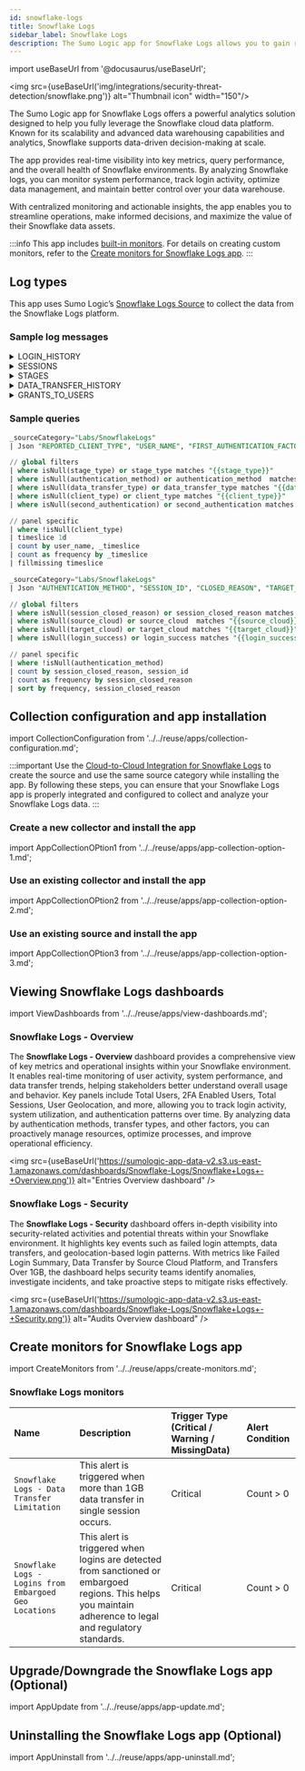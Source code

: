 ```yaml
---
id: snowflake-logs
title: Snowflake Logs
sidebar_label: Snowflake Logs
description: The Sumo Logic app for Snowflake Logs allows you to gain real-time insights into key metrics, query performance, and overall health of Snowflake environments to optimize operations, support informed decisions, and maximize Snowflake's potential.
---
```


import useBaseUrl from '@docusaurus/useBaseUrl';

<img src={useBaseUrl('img/integrations/security-threat-detection/snowflake.png')} alt="Thumbnail icon" width="150"/>

The Sumo Logic app for Snowflake Logs offers a powerful analytics solution designed to help you fully leverage the Snowflake cloud data platform. Known for its scalability and advanced data warehousing capabilities and analytics, Snowflake supports data-driven decision-making at scale.

The app provides real-time visibility into key metrics, query performance, and the overall health of Snowflake environments. By analyzing Snowflake logs, you can monitor system performance, track login activity, optimize data management, and maintain better control over your data warehouse.

With centralized monitoring and actionable insights, the app enables you to streamline operations, make informed decisions, and maximize the value of their Snowflake data assets.

:::info
This app includes [built-in monitors](#snowflake-logs-monitors). For details on creating custom monitors, refer to the [Create monitors for Snowflake Logs app](#create-monitors-for-snowflake-logs-app).
:::

## Log types

This app uses Sumo Logic’s [Snowflake Logs Source](/docs/send-data/hosted-collectors/cloud-to-cloud-integration-framework/snowflake-logs-source/) to collect the data from the Snowflake Logs platform.

### Sample log messages

<details>
<summary>LOGIN_HISTORY</summary>

```json
{
   "CLIENT_IP": "52.44.184.81",
   "CLIENT_PRIVATE_LINK_ID": null,
   "CONNECTION": null,
   "ERROR_CODE": null,
   "ERROR_MESSAGE": null,
   "EVENT_ID": "1023469238922246",
   "EVENT_TIMESTAMP": "2025-06-12T01:14:02.745-04:00",
   "EVENT_TYPE": "LOGIN",
   "FIRST_AUTHENTICATION_FACTOR": "SAML2_ASSERTION",
   "IS_SUCCESS": "YES",
   "RELATED_EVENT_ID": "0",
   "REPORTED_CLIENT_TYPE": "SNOWFLAKE_UI",
   "REPORTED_CLIENT_VERSION": "9.15.2",
   "SECOND_AUTHENTICATION_FACTOR": "DUO_PUSH",
   "USER_NAME": "John"
}
```
</details>

<details>
<summary>SESSIONS</summary>

```json
{
   "AUTHENTICATION_METHOD":"Password",
   "CLIENT_APPLICATION_ID":"Go 1.14.0",
   "CLIENT_APPLICATION_VERSION":"1.14.0",
   "CLIENT_BUILD_ID":"",
"CLIENT_ENVIRONMENT":"{\"APPLICATION\":\"Go\",\"OS\":\"linux\",\"OS_VERSION\":\"gc-amd64\",\"OCSP_MODE\":\"FAIL_OPEN\",\"GO_VERSION\":\"go1.23.9 X:boringcrypto\"}",
   "CLIENT_VERSION":"0",
   "CLOSED_REASON":"LOGOUT",
   "CREATED_ON":"2025-06-12T01:59:56.812-07:00",
   "LOGIN_EVENT_ID":"41338407433",
   "SESSION_ID":"2709153701236758",
   "USER_NAME":"JOhn"
}
```
</details>

<details>
<summary>STAGES</summary>

```json
{
   "COMMENT": null,
   "CREATED": "2025-06-12T03:37:20.787-04:00",
   "DELETED": "2025-06-12T03:42:25.544-04:00",
   "DIRECTORY_ENABLED": null,
   "ENDPOINT": null,
   "INSTANCE_ID": null,
   "LAST_ALTERED": "2025-06-12T03:42:25.544-04:00",
   "OWNER_ROLE_TYPE": null,
   "STAGE_CATALOG": "CDWQA",
   "STAGE_CATALOG_ID": "46",
   "STAGE_ID": "42409",
   "STAGE_NAME": "dhgfak",
   "STAGE_OWNER": null,
   "STAGE_REGION": null,
   "STAGE_SCHEMA": "DVT",
   "STAGE_SCHEMA_ID": "371",
   "STAGE_TYPE": "Internal Named",
   "STAGE_URL": null,
   "STORAGE_INTEGRATION": null
}
```
</details>

<details>
<summary>DATA_TRANSFER_HISTORY</summary>

```json
{
   "BYTES_TRANSFERRED": 15562,
   "END_TIME": "2025-06-12T01:00:00-04:00",
   "SOURCE_CLOUD": "aws",
   "SOURCE_REGION": "us-east",
   "START_TIME": "2025-06-12T00:00:00-04:00",
   "TARGET_CLOUD": "aws",
   "TARGET_REGION": "us-west",
   "TRANSFER_TYPE": "COPY"
}
```
</details>

<details>
<summary>GRANTS_TO_USERS</summary>

```json
{
   "CREATED_ON": "2025-06-12T09:44:40.468-04:00",
   "DELETED_ON": null,
   "GRANTED_BY": "JOHN",
   "GRANTED_TO": "USER",
   "GRANTEE_NAME": "SUMO",
   "ROLE": "TESTER"
}
```
</details>

### Sample queries

```sql title="Users Login Over Time"
_sourceCategory="Labs/SnowflakeLogs"
| Json "REPORTED_CLIENT_TYPE", "USER_NAME", "FIRST_AUTHENTICATION_FACTOR", "SECOND_AUTHENTICATION_FACTOR", "AUTHENTICATION_METHOD", "SESSION_ID", "STAGE_ID", "STAGE_TYPE", "TRANSFER_TYPE", "CLIENT_IP", "CREATED_ON", "ROLE", "GRANTED_TO", "GRANTEE_NAME", "GRANTED_BY", "QUERY_TEXT", "QUERY_TYPE", "ROLE_NAME", "EXECUTION_STATUS", "EXECUTION_TIME" as client_type, user_name, first_authentication, second_authentication, authentication_method, session_id, stage_id, stage_type, data_transfer_type, ip_address, date, role, granted_to, grantee_name, granted_by, query_text, query_type, role_name, status, execution_time nodrop

// global filters
| where isNull(stage_type) or stage_type matches "{{stage_type}}"
| where isNull(authentication_method) or authentication_method  matches "{{authentication_method}}"
| where isNull(data_transfer_type) or data_transfer_type matches "{{data_transfer_type}}"
| where isNull(client_type) or client_type matches "{{client_type}}"
| where isNull(second_authentication) or second_authentication matches "{{2FA}}"

// panel specific
| where !isNull(client_type)
| timeslice 1d
| count by user_name, _timeslice
| count as frequency by _timeslice
| fillmissing timeslice
```

```sql title="Breakdown by Session Closed Reason"
_sourceCategory="Labs/SnowflakeLogs"
| Json "AUTHENTICATION_METHOD", "SESSION_ID", "CLOSED_REASON", "TARGET_CLOUD", "SOURCE_CLOUD", "REPORTED_CLIENT_TYPE", "CLIENT_IP", "IS_SUCCESS", "USER_NAME", "ERROR_CODE", "ERROR_MESSAGE", "TRANSFER_TYPE", "SOURCE_REGION", "TARGET_REGION", "BYTES_TRANSFERRED" as authentication_method, session_id, session_closed_reason, target_cloud, source_cloud, client_type, ip_address, is_success, user_name, error_code, error_message, data_transfer_type, source_region, target_region, bytes_transferred nodrop

// global filters
| where isNull(session_closed_reason) or session_closed_reason matches "{{session_closed_reason}}"
| where isNull(source_cloud) or source_cloud  matches "{{source_cloud}}"
| where isNull(target_cloud) or target_cloud matches "{{target_cloud}}"
| where isNull(login_success) or login_success matches "{{login_success}}"

// panel specific
| where !isNull(authentication_method)
| count by session_closed_reason, session_id
| count as frequency by session_closed_reason
| sort by frequency, session_closed_reason
```

## Collection configuration and app installation

import CollectionConfiguration from '../../reuse/apps/collection-configuration.md';

<CollectionConfiguration/>

:::important
Use the [Cloud-to-Cloud Integration for Snowflake Logs](/docs/send-data/hosted-collectors/cloud-to-cloud-integration-framework/snowflake-logs-source/) to create the source and use the same source category while installing the app. By following these steps, you can ensure that your Snowflake Logs app is properly integrated and configured to collect and analyze your Snowflake Logs data.
:::

### Create a new collector and install the app

import AppCollectionOPtion1 from '../../reuse/apps/app-collection-option-1.md';

<AppCollectionOPtion1/>

### Use an existing collector and install the app

import AppCollectionOPtion2 from '../../reuse/apps/app-collection-option-2.md';

<AppCollectionOPtion2/>

### Use an existing source and install the app

import AppCollectionOPtion3 from '../../reuse/apps/app-collection-option-3.md';

<AppCollectionOPtion3/>

## Viewing Snowflake Logs dashboards

import ViewDashboards from '../../reuse/apps/view-dashboards.md';

<ViewDashboards/>

### Snowflake Logs - Overview

The **Snowflake Logs - Overview** dashboard provides a comprehensive view of key metrics and operational insights within your Snowflake environment. It enables real-time monitoring of user activity, system performance, and data transfer trends, helping stakeholders better understand overall usage and behavior.
Key panels include Total Users, 2FA Enabled Users, Total Sessions, User Geolocation, and more, allowing you to track login activity, system utilization, and authentication patterns over time. By analyzing data by authentication methods, transfer types, and other factors, you can proactively manage resources, optimize processes, and improve operational efficiency.

<img src={useBaseUrl('https://sumologic-app-data-v2.s3.us-east-1.amazonaws.com/dashboards/Snowflake-Logs/Snowflake+Logs+-+Overview.png')} alt="Entries Overview dashboard" />

### Snowflake Logs - Security

The **Snowflake Logs - Security** dashboard offers in-depth visibility into security-related activities and potential threats within your Snowflake environment. It highlights key events such as failed login attempts, data transfers, and geolocation-based login patterns. With metrics like Failed Login Summary, Data Transfer by Source Cloud Platform, and Transfers Over 1GB, the dashboard helps security teams identify anomalies, investigate incidents, and take proactive steps to mitigate risks effectively.

<img src={useBaseUrl('https://sumologic-app-data-v2.s3.us-east-1.amazonaws.com/dashboards/Snowflake-Logs/Snowflake+Logs+-+Security.png')} alt="Audits Overview dashboard" />

## Create monitors for Snowflake Logs app

import CreateMonitors from '../../reuse/apps/create-monitors.md';

<CreateMonitors/>

### Snowflake Logs monitors

| Name | Description | Trigger Type (Critical / Warning / MissingData) | Alert Condition | 
|:--|:--|:--|:--|
| `Snowflake Logs - Data Transfer Limitation` | This alert is triggered when more than 1GB data transfer in single session occurs. | Critical | Count > 0 | 
| `Snowflake Logs - Logins from Embargoed Geo Locations` | This alert is triggered when logins are detected from sanctioned or embargoed regions. This helps you maintain adherence to legal and regulatory standards. | Critical | Count > 0|

## Upgrade/Downgrade the Snowflake Logs app (Optional)

import AppUpdate from '../../reuse/apps/app-update.md';

<AppUpdate/>

## Uninstalling the Snowflake Logs app (Optional)

import AppUninstall from '../../reuse/apps/app-uninstall.md';

<AppUninstall/>